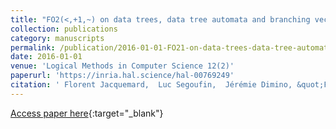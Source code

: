 ```yaml
---
title: "FO2(<,+1,~) on data trees, data tree automata and branching vector addition systems"
collection: publications
category: manuscripts
permalink: /publication/2016-01-01-FO21-on-data-trees-data-tree-automata-and-branching-vector-addition-systems
date: 2016-01-01
venue: 'Logical Methods in Computer Science 12(2)'
paperurl: 'https://inria.hal.science/hal-00769249'
citation: ' Florent Jacquemard,  Luc Segoufin,  Jérémie Dimino, &quot;FO2(<,+1,~) on data trees, data tree automata and branching vector addition systems&quot; Logical Methods in Computer Science 12(2), 2016.'
---
```

[Access paper here](https://doi.org/10.2168/LMCS-12(2:3)2016){:target="_blank"}
